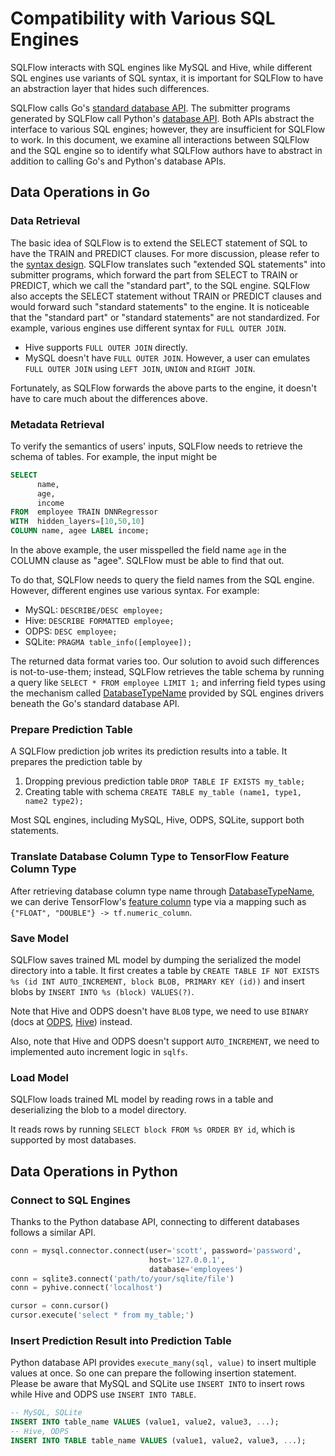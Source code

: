 # Compatibility with Various SQL Engines

SQLFlow interacts with SQL engines like MySQL and Hive, while different SQL engines use variants of SQL syntax, it is important for SQLFlow to have an abstraction layer that hides such differences.

SQLFlow calls Go's [standard database API](https://golang.org/pkg/database/sql/). The submitter programs generated by SQLFlow call Python's [database API](https://www.python.org/dev/peps/pep-0249/).  Both APIs abstract the interface to various SQL engines; however, they are insufficient for SQLFlow to work.  In this document, we examine all interactions between SQLFlow and the SQL engine so to identify what SQLFlow authors have to abstract in addition to calling Go's and Python's database APIs.

## Data Operations in Go

### Data Retrieval

The basic idea of SQLFlow is to extend the SELECT statement of SQL to have the TRAIN and PREDICT clauses.  For more discussion, please refer to the [syntax design](syntax.md).  SQLFlow translates such "extended SQL statements" into submitter programs, which forward the part from SELECT to TRAIN or PREDICT, which we call the "standard part", to the SQL engine.  SQLFlow also accepts the SELECT statement without TRAIN or PREDICT clauses and would forward such "standard statements" to the engine.  It is noticeable that the "standard part" or "standard statements" are not standardized.  For example, various engines use different syntax for `FULL OUTER JOIN`.

- Hive supports `FULL OUTER JOIN` directly.
- MySQL doesn't have `FULL OUTER JOIN`. However, a user can emulates `FULL OUTER JOIN` using `LEFT JOIN`, `UNION` and `RIGHT JOIN`.
 
Fortunately, as SQLFlow forwards the above parts to the engine,  it doesn't have to care much about the differences above.

### Metadata Retrieval

To verify the semantics of users' inputs, SQLFlow needs to retrieve the schema of tables.  For example, the input might be

```SQL
SELECT 
      name,
      age,
      income 
FROM  employee TRAIN DNNRegressor 
WITH  hidden_layers=[10,50,10] 
COLUMN name, agee LABEL income;
```

In the above example, the user misspelled the field name `age` in the COLUMN clause as "agee". SQLFlow must be able to find that out.

To do that, SQLFlow needs to query the field names from the SQL engine.  However, different engines use various syntax. For example:

- MySQL: `DESCRIBE/DESC employee;`
- Hive: `DESCRIBE FORMATTED employee;`
- ODPS: `DESC employee;`
- SQLite: `PRAGMA table_info([employee]);`

The returned data format varies too. Our solution to avoid such differences is not-to-use-them; instead, SQLFlow retrieves the table schema by running a query like `SELECT * FROM employee LIMIT 1;` and inferring field types using the mechanism called [DatabaseTypeName](https://golang.org/pkg/database/sql/#ColumnType.DatabaseTypeName) provided by SQL engines drivers beneath the Go's standard database API.

### Prepare Prediction Table

A SQLFlow prediction job writes its prediction results into a table. It prepares the prediction table by

1. Dropping previous prediction table `DROP TABLE IF EXISTS my_table;`
2. Creating table with schema `CREATE TABLE my_table (name1, type1, name2 type2);`

Most SQL engines, including MySQL, Hive, ODPS, SQLite, support both statements.

### Translate Database Column Type to TensorFlow Feature Column Type

After retrieving database column type name through [DatabaseTypeName](https://golang.org/pkg/database/sql/#ColumnType.DatabaseTypeName), we can derive TensorFlow's [feature column](https://www.tensorflow.org/guide/feature_columns) type via a mapping such as `{"FLOAT", "DOUBLE"} -> tf.numeric_column`.

### Save Model

SQLFlow saves trained ML model by dumping the serialized the model directory into a table. It first creates a table by `CREATE TABLE IF NOT EXISTS %s (id INT AUTO_INCREMENT, block BLOB, PRIMARY KEY (id))` and insert blobs by `INSERT INTO %s (block) VALUES(?)`.

Note that Hive and ODPS doesn't have `BLOB` type, we need to use `BINARY` (docs at [ODPS](https://help.aliyun.com/document_detail/27821.html?spm=a2c4g.11186623.6.577.768231deoru03E), [Hive](https://cwiki.apache.org/confluence/display/Hive/LanguageManual+Types#LanguageManualTypes-MiscTypes)) instead.

Also, note that Hive and ODPS doesn't support `AUTO_INCREMENT`, we need to implemented auto increment logic in `sqlfs`.

### Load Model

SQLFlow loads trained ML model by reading rows in a table and deserializing the blob to a model directory.

It reads rows by running `SELECT block FROM %s ORDER BY id`, which is supported by most databases.

## Data Operations in Python

### Connect to SQL Engines

Thanks to the Python database API, connecting to different databases follows a similar API.

```python
conn = mysql.connector.connect(user='scott', password='password',
                               host='127.0.0.1',
                               database='employees')
conn = sqlite3.connect('path/to/your/sqlite/file')
conn = pyhive.connect('localhost')

cursor = conn.cursor()
cursor.execute('select * from my_table;')
```

### Insert Prediction Result into Prediction Table

Python database API provides `execute_many(sql, value)`  to insert multiple values at once. So one can prepare the following insertion statement. Please be aware that MySQL and SQLite use `INSERT INTO` to insert rows while Hive and ODPS use `INSERT INTO TABLE`.

```sql
-- MySQL, SQLite
INSERT INTO table_name VALUES (value1, value2, value3, ...);
-- Hive, ODPS
INSERT INTO TABLE table_name VALUES (value1, value2, value3, ...);
```

